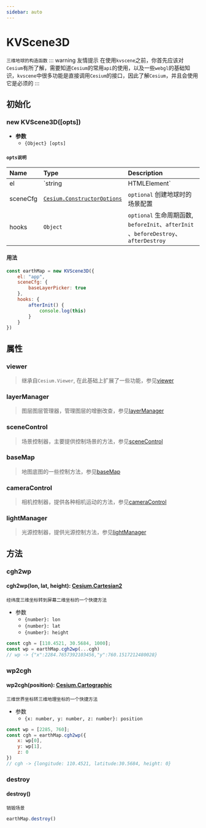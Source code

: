 ```yaml
---
sidebar: auto
---
```


# KVScene3D

`三维地球的构造函数`
::: warning 友情提示
在使用`kvscene`之前，你首先应该对`Cesium`有所了解，需要知道`Cesium`的常用`api`的使用，以及一些`webgl`的基础知识，`kvscene`中很多功能是直接调用`Cesium`的接口，因此了解`Cesium`，并且会使用它是必须的
:::

## 初始化

### new KVScene3D([opts])

* **参数**
    * `{Object} [opts]`

#### `opts说明`

| Name | Type | Description |
|:-|:-|:-|
| el |`string | HTMLElement` | DOM元素或ID |
| sceneCfg | [`Cesium.ConstructorOptions`](https://cesium.com/docs/cesiumjs-ref-doc/Viewer.html#.ConstructorOptions) | `optional` 创建地球时的场景配置 |
| hooks | `Object` | `optional` 生命周期函数, `beforeInit`、`afterInit` 、`beforeDestroy`、`afterDestroy`|

#### 用法

``` js
const earthMap = new KVScene3D({
    el: "app",
    sceneCfg: {
        baseLayerPicker: true
    },
    hooks: {
        afterInit() {
            console.log(this)
        }
    }
})

```

## 属性<Badge text="member"/>

### viewer

> 继承自`Cesium.Viewer`, 在此基础上扩展了一些功能，参见[viewer](./viewer.md)

### layerManager

> 图层图层管理器，管理图层的增删改查，参见[layerManager](./layerManager.md)

### sceneControl

> 场景控制器，主要提供控制场景的方法，参见[sceneControl](./sceneControl.md)

### baseMap

> 地图底图的一些控制方法，参见[baseMap](./baseMap.md)

### cameraControl

> 相机控制器，提供各种相机运动的方法，参见[cameraControl](./cameraControl.md)

### lightManager

> 光源控制器，提供光源控制方法，参见[lightManager](./lightManager.md)

## 方法<Badge text="method"/>

### cgh2wp

#### cgh2wp(lon, lat, height): [Cesium.Cartesian2](https://cesium.com/docs/cesiumjs-ref-doc/Cartesian2.html?classFilter=car)

`经纬度三维坐标转到屏幕二维坐标的一个快捷方法`

* 参数
    * `{number}: lon`
    * `{number}: lat`
    * `{number}: height`

``` js
const cgh = [110.4521, 30.5684, 1000];
const wp = earthMap.cgh2wp(...cgh)
// wp -> {"x":2284.7657392103456,"y":760.1517212480028}
```

### wp2cgh

#### wp2cgh(position): [Cesium.Cartographic](https://cesium.com/docs/cesiumjs-ref-doc/Cartographic.html?classFilter=car)

`三维世界坐标转三维地理坐标的一个快捷方法`

* 参数
    * `{x: number, y: number, z: number}: position`

``` js
const wp = [2285, 760];
const cgh = earthMap.cgh2wp({
    x: wp[0],
    y: wp[1],
    z: 0
})
// cgh -> {longitude: 110.4521, latitude:30.5684, height: 0}
```

### destroy

#### destroy()

`销毁场景`

``` js
earthMap.destroy()
```
